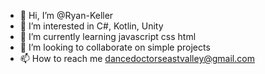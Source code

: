 - 👋 Hi, I’m @Ryan-Keller
- 👀 I’m interested in C#, Kotlin, Unity
- 🌱 I’m currently learning javascript css html
- 💞️ I’m looking to collaborate on simple projects
- 📫 How to reach me dancedoctorseastvalley@gmail.com

<!---
Ryan-Keller/Ryan-Keller is a ✨ special ✨ repository because its `README.md` (this file) appears on your GitHub profile.
You can click the Preview link to take a look at your changes.
--->
